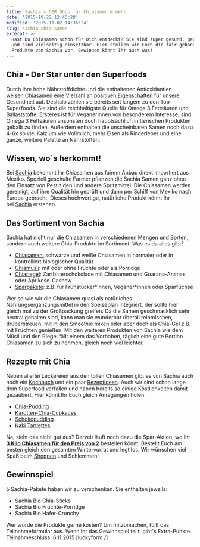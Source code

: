```yaml
---
title: Sachia – DER Shop für Chiasamen & mehr
date: '2015-10-22 12:45:28'
modified: '2015-11-02 14:36:24'
slug: sachia-chia-samen
excerpt: >-
  Hast Du Chiasamen schon für Dich entdeckt? Sie sind super gesund, geben Power
  und sind vielseitig einsetzbar. Hier stellen wir Euch die fair gehandelten
  Produkte von Sachia vor. Gewinnen könnt Ihr auch was!
---
```


## Chia - Der Star unter den Superfoods

Durch ihre hohe Nährstoffdichte und die enthaltenen Antioxidantien weisen [Chiasamen](https://www.veganblatt.com/chia-samen) eine Vielzahl an [positiven Eigenschaften](https://www.veganblatt.com/chia-samen) für unsere Gesundheit auf. Deshalb zählen sie bereits seit langem zu den Top-Superfoods. Sie sind die reichhaltigste Quelle für Omega 3 Fettsäuren und Ballaststoffe. Ersteres ist für VeganerInnen von besonderem Interesse, sind Omega 3 Fettsäuren ansonsten doch hauptsächlich in tierischen Produkten geballt zu finden. Außerdem enthalten die unscheinbaren Samen noch dazu 4-6x so viel Kalzium wie Vollmilch, mehr Eisen als Rinderleber und eine ganze, weitere Palette an Nährstoffen.

## Wissen, wo´s herkommt!

Bei [Sachia](http://www.sachia.de/) bekommt Ihr Chiasamen aus fairem Anbau direkt importiert aus Mexiko. Speziell geschulte Farmer pflanzen die Sachia Samen ganz ohne den Einsatz von Pestiziden und andere Spritzmittel. Die Chiasamen werden gereinigt, auf ihre Qualität hin geprüft und dann per Schiff von Mexiko nach Europa gebracht. Dieses hochwertige, natürliche Produkt könnt Ihr bei [Sachia](http://www.sachia.de/shop/) erstehen.

## Das Sortiment von Sachia

Sachia hat nicht nur die Chiasamen in verschiedenen Mengen und Sorten, sondern auch weitere Chia-Produkte im Sortiment. Was es da alles gibt?

*   [Chiasamen:](http://www.sachia.de/shop/chiasamen/) schwarze und weiße Chiasamen in normaler oder in kontrolliert biologischer Qualität
*   [Chiamüsli](http://www.sachia.de/shop/chia-muesli/): mit oder ohne Früchte oder als Porridge
*   [Chiariegel](http://www.sachia.de/shop/chia-riegel/): Zartbitterschokolade mit Chiasamen und Guarana-Ananas oder Aprikose-Cashew
*   [Sparpakete](http://www.sachia.de/shop/sparpakete/): z.B. für Frühstücker\*innen, Veganer\*innen oder Sparfüchse

Wer so wie wir die Chiasamen quasi als natürliches Nahrungsergänzungsmittel in den Speiseplan integriert, der sollte hier gleich mal zu der Großpackung greifen. Da die Samen geschmacklich sehr neutral gehalten sind, kann man sie wunderbar überall reinmischen, drüberstreuen, mit in den Smoothie mixen oder aber doch als Chia-Gel z.B. mit Früchten genießen. Mit den weiteren Produkten von Sachia wie dem Müsli und den Riegel fällt einem das Vorhaben, täglich eine gute Portion Chiasamen zu sich zu nehmen, gleich noch viel leichter.

## Rezepte mit Chia

Neben allerlei Leckereien aus den tollen Chiasamen gibt es von Sachia auch noch ein [Kochbuch](http://www.sachia.de/kochbuch/) und ein paar [Rezeptideen](http://www.sachia.de/chia-entdecken/chia-rezepte/). [<!-- Image removed (no copyright): sachia-chia-640x179.jpg -->](https://www.veganblatt.com/i/sachia-chia.jpg) Auch wir sind schon lange dem Superfood verfallen und haben bereits so einige Köstlichkeiten damit gezaubert. Hier könnt Ihr Euch gleich Anregungen holen:

*   [Chia-Pudding](https://www.veganblatt.com/chia-pudding-mit-obstsalat)
*   [Karotten-Chia-Cupkaces](https://www.veganblatt.com/zucker-glutenfrei-karotten-chia-cupcakes)
*   [Schokopudding](https://www.veganblatt.com/schoko-chia-pudding-mit-tonkabohne-birne)
*   [Kaki Tartlettes](https://www.veganblatt.com/kaki-chia-tartlettes)

Na, sieht das nicht gut aus? Derzeit läuft noch dazu die Spar-Aktion, wo Ihr **[3 Kilo Chiasamen für den Preis von 2](http://www.sachia.de/produkt/sachia-sparpaket-aktion-bio-chiasamen/)** bestellen könnt. Bestellt Euch am besten gleich den gesamten Wintervorrat und legt los. Wir wünschen viel Spaß beim [Shoppen](http://www.sachia.de/shop/) und Schlemmen!

## Gewinnspiel

5 Sachia-Pakete haben wir zu verschenken. Sie enthalten jeweils:

*   Sachia Bio Chia-Sticks
*   Sachia Bio Früchte-Porridge
*   Sachia Bio Hafer-Crunchy

Wer würde die Produkte gerne kosten? Um mitzumachen, füllt das Teilnahmeformular aus. Wenn Ihr das Gewinnspiel teilt, gibt´s Extra-Punkte. Teilnahmeschluss: 6.11.2015 \[luckyform /\]
